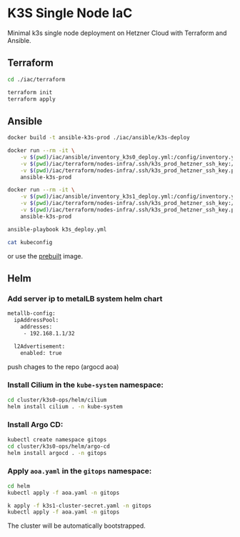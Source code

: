 # K3S Single Node IaC

Minimal k3s single node deployment on Hetzner Cloud with Terraform and Ansible.

## Terraform

```bash
cd ./iac/terraform

terraform init
terraform apply
```

## Ansible

```bash
docker build -t ansible-k3s-prod ./iac/ansible/k3s-deploy

docker run --rm -it \
    -v $(pwd)/iac/ansible/inventory_k3s0_deploy.yml:/config/inventory.yml \
    -v $(pwd)/iac/terraform/nodes-infra/.ssh/k3s_prod_hetzner_ssh_key:/secrets/ssh_key \
    -v $(pwd)/iac/terraform/nodes-infra/.ssh/k3s_prod_hetzner_ssh_key.pub:/secrets/ssh_key.pub \
    ansible-k3s-prod

docker run --rm -it \
    -v $(pwd)/iac/ansible/inventory_k3s1_deploy.yml:/config/inventory.yml \
    -v $(pwd)/iac/terraform/nodes-infra/.ssh/k3s_prod_hetzner_ssh_key:/secrets/ssh_key \
    -v $(pwd)/iac/terraform/nodes-infra/.ssh/k3s_prod_hetzner_ssh_key.pub:/secrets/ssh_key.pub \
    ansible-k3s-prod

ansible-playbook k3s_deploy.yml

cat kubeconfig
```

or use the [prebuilt](https://hub.docker.com/repository/docker/ujstor/ansible-k3s-prod/general) image.

## Helm

### Add server ip to metalLB system helm chart

```bash
metallb-config:
  ipAddressPool:
    addresses:
     - 192.168.1.1/32

  l2Advertisement:
    enabled: true
```
push chages to the repo (argocd aoa)

### Install Cilium in the `kube-system` namespace:

```bash
cd cluster/k3s0-ops/helm/cilium
helm install cilium . -n kube-system
```

### Install Argo CD:
```bash
kubectl create namespace gitops
cd cluster/k3s0-ops/helm/argo-cd
helm install argocd . -n gitops
```

### Apply `aoa.yaml` in the `gitops` namespace:
```bash
cd helm
kubectl apply -f aoa.yaml -n gitops
```

```bash
k apply -f k3s1-cluster-secret.yaml -n gitops
kubectl apply -f aoa.yaml -n gitops
```

The cluster will be automatically bootstrapped.
